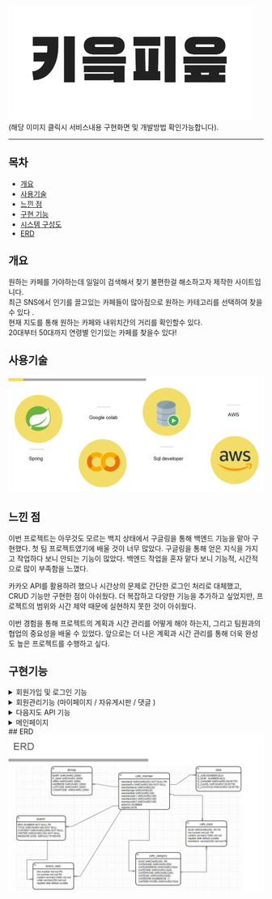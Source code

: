 
[![카페가자](src/main/webapp/resources/img/CF.png)](https://www.notion.so/b9f1db7a7b3f43d18218d3d2e0cb0f1c)</br>
(해당 이미지 클릭시 서비스내용 구현화면 및 개발방법 확인가능합니다).




---
## 목차
- [개요](#개요)
- [사용기술](#사용기술)
- [느낀 점](#느낀-점)
- [구현 기능](#구현기능)
- [시스템 구성도](#시스템-구성도)
- [ERD](#ERD)





## 개요


원하는 카페를 가야하는데 일일이 검색해서 찾기 불편한걸 해소하고자 제작한 사이트입니다. </br>
최근 SNS에서 인기를 끌고있는 카페들이 많아짐으로 원하는 카테고리를 선택하여 찾을수 있다 .
<br/>현재 지도를 통해 원하는 카페와 내위치간의 거리를 확인할수 있다. <br/> 20대부터 50대까지 연령별 인기있는 카페를 찾을수 있다!<br/>



## 사용기술

<img src="https://github.com/kimhwanseok1423/cafegaza/blob/master/src/main/webapp/resources/img/123123123111.PNG">



## 느낀 점

이번 프로젝트는 아무것도 모르는 백지 상태에서 구글링을 통해 백엔드 기능을 맡아 구현했다. 첫 팀 프로젝트였기에 배울 것이 너무 많았다. 구글링을 통해 얻은 지식을 가지고 작업하다 보니 안되는 기능이 많았다. 백엔드 작업을 혼자 맡다 보니 기능적, 시간적으로 많이 부족함을 느꼈다.

카카오 API를 활용하려 했으나 시간상의 문제로 간단한 로그인 처리로 대체했고, CRUD 기능만 구현한 점이 아쉬웠다. 더 복잡하고 다양한 기능을 추가하고 싶었지만, 프로젝트의 범위와 시간 제약 때문에 실현하지 못한 것이 아쉬웠다.

이번 경험을 통해 프로젝트의 계획과 시간 관리를 어떻게 해야 하는지, 그리고 팀원과의 협업의 중요성을 배울 수 있었다. 앞으로는 더 나은 계획과 시간 관리를 통해 더욱 완성도 높은 프로젝트를 수행하고 싶다.



## 구현기능

<details>
  <summary>회원가입 및 로그인 기능</summary>
  
  - **구현 기능** <br>
  사용자 회원가입 및 로그인 기능을 구현했습니다.

- **구현 방법** <br>
  
  - 계정 중복 확인 -> `UserRepository`조회하여 중복 시 예외 던짐
  - 로그인 완료시 기능 , 로그인 아닐시 기능 분리 
  - 사이드바를 통해 회원정보수정 , 자유게시판 , 추천리스트 활성화
  - 메인 페이지 우측에 회원 이름 표시
      
 <img src="https://github.com/kimhwanseok1423/cafegaza/blob/master/src/main/webapp/resources/img/로그인1.PNG">

 <img src="https://github.com/kimhwanseok1423/cafegaza/blob/master/src/main/webapp/resources/img/로그인2.PNG">

  <img src="https://github.com/kimhwanseok1423/cafegaza/blob/master/src/main/webapp/resources/img/로그인3.PNG">

   <img src="https://github.com/kimhwanseok1423/cafegaza/blob/master/src/main/webapp/resources/img/로그인4.PNG">

</details>

<details>
  <summary>회원관리기능 (마이페이지  / 자유게시판 / 댓글 )</summary>

  - **구현 기능** <br>
    - 회원 정보 관리기능을 구현했습니다.
   
   **구현 방법** <br>

   - 마이페이지 기능을 추가
   - 게시판 기능 
   - 댓글 삭제 , 수정

 <img src="https://github.com/kimhwanseok1423/cafegaza/blob/master/src/main/webapp/resources/img/캡처9.PNG">

 <img src="https://github.com/kimhwanseok1423/cafegaza/blob/master/src/main/webapp/resources/img/캡처9.5.PNG">

  <img src="https://github.com/kimhwanseok1423/cafegaza/blob/master/src/main/webapp/resources/img/캡처9.6.PNG">

   <img src="https://github.com/kimhwanseok1423/cafegaza/blob/master/src/main/webapp/resources/img/캡처10.PNG">

<img src="https://github.com/kimhwanseok1423/cafegaza/blob/master/src/main/webapp/resources/img/캡처11.PNG">

<img src="https://github.com/kimhwanseok1423/cafegaza/blob/master/src/main/webapp/resources/img/캡처12.PNG">
   
</details>

<details>
  <summary>다음지도 API 기능  </summary>

- **구현 기능** <br>
    - API를 
- **구현 방법**<br>
    - 카카오에서 키값을 받아와 api를 활성화
    - 현위치 표현
    - 카페이름 검색시 좌표 표현
    - 구,동 입력시 데이터에 맞는 카페 호출

   <img src="https://github.com/kimhwanseok1423/cafegaza/blob/master/src/main/webapp/resources/img/캡처12.PNG">
   

    - 위 설정을 통해 main branch일 경우 pipeline script 실행

     <img src="https://github.com/kimhwanseok1423/cafegaza/blob/master/src/main/webapp/resources/img/캡처12.PNG">
   

     <img src="https://github.com/kimhwanseok1423/cafegaza/blob/master/src/main/webapp/resources/img/캡처12.PNG">
   

</details>

<details>
  <summary>메인페이지 </summary>

- **구현 기능** <br>
    - 크롤링을 활용한 데이터분석후 분류한 카테고리에 키워드로 분류함

- **구현 방법**<br>
    - AJAX를 활용한 키워드를 클릭시 해당함수를 실행시켜 UI에 표현하기
    - 상세페이지로 이동시 주소,전화번호,별점,영업시간등 정보 표현
    - 로그인 후에 카페 대한 리뷰 댓글 작성

      ![image](https://images-ext-2.discordapp.net/external/Task9kTlYJSlh_a_mNV2nvNy2rZXKdt5xoYmzH0f2x8/https/github.com/7th-wanted-pre-onboarding-teamN/sns-feed/assets/86291408/9d24d542-9890-444b-82f6-3b7713eb654a?width=530&height=474)

    - 위 설정을 통해 main branch일 경우 pipeline script 실행

      ![image](https://images-ext-1.discordapp.net/external/XL2q0OO6g1QNTcUUGPyZ77zMCAdGUc6KJ-Z7mglbWcQ/https/github.com/7th-wanted-pre-onboarding-teamN/sns-feed/assets/86291408/5de286e7-05ad-4563-b773-ae615b0030af?width=614&height=542)

      ![image](https://images-ext-1.discordapp.net/external/lXYOEDnrmnSxfRpyV6Dg66LeFHO3SWG9YFk-sb_o0Fw/https/github.com/7th-wanted-pre-onboarding-teamN/sns-feed/assets/86291408/f9ec8584-c212-4f34-bbc3-5fbd90a35a36?width=726&height=1056)

</details>
  ## ERD
   <img src="https://github.com/kimhwanseok1423/cafegaza/blob/master/src/main/webapp/resources/img/erd1.PNG">
